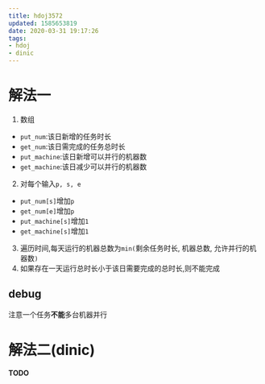 ```yaml
---
title: hdoj3572
updated: 1585653819
date: 2020-03-31 19:17:26
tags:
- hdoj
- dinic
---
```


# 解法一

1. 数组
  - `put_num`:该日新增的任务时长
  - `get_num`:该日需完成的任务总时长
  - `put_machine`:该日新增可以并行的机器数
  - `get_machine`:该日减少可以并行的机器数
2. 对每个输入`p, s, e`
  - `put_num[s]`增加`p`
  - `get_num[e]`增加`p`
  - `put_machine[s]`增加`1`
  - `get_machine[s]`增加`1`
3. 遍历时间,每天运行的机器总数为`min(`剩余任务时长, 机器总数, 允许并行的机器数`)`
4. 如果存在一天运行总时长小于该日需要完成的总时长,则不能完成

## debug

注意一个任务**不能**多台机器并行

# 解法二(dinic)

**TODO**
